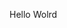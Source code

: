Hello Wolrd





























































































































































































































































































































































































































































































































































































































































































































































































































































































































































































































































































































































































































































































































































































































































































































































































































































































































































































































































































































































































































































































































































































































































































































































































































